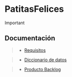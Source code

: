 # PatitasFelices

> [!IMPORTANT]
> 
>## Documentación

> - [Requisitos](https://liveespochedu-my.sharepoint.com/:w:/g/personal/felix_uchubanda_espoch_edu_ec/EajgbHGpaoJDvH23yjmu8YoBhHrk28RqT1IT8HavDUXHaQ?e=ly4CWB)

> - [Diccionario de datos ](https://liveespochedu-my.sharepoint.com/:w:/g/personal/ali_morillo_espoch_edu_ec/EflPdCu-qk5KhRZWWplTE-IB9yltG-U7lZ6VQ1f3POdcwg?e=CeVpGF)

> - [Producto Backlog](https://liveespochedu-my.sharepoint.com/:x:/g/personal/ali_morillo_espoch_edu_ec/Ed7UCNuvx6ZIsAt8X09qO0kB3ockaHbEZygn05ZHEqqFcA?e=Gb9rG8) 